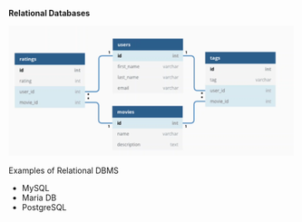 **Relational Databases**

![Diagram](Images/RelationalDB.png)

Examples of Relational DBMS
- MySQL
- Maria DB
- PostgreSQL